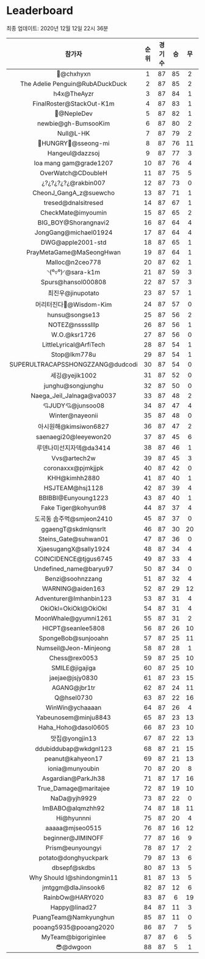 # Leaderboard
최종 업데이트: 2020년 12월 12일 22시 36분




| 참가자 | 순위 | 경기수 | 승 | 무 | 패 | 승점 |
|:---:|:---:|:---:|:---:|:---:|:---:|:---:|
| 👑@chxhyxn | 1 | 87 | 85 | 2 | 0 | 257 |
| The Adelie Penguin@RubADuckDuck | 2 | 87 | 85 | 2 | 0 | 257 |
| h4x@TheAyzr | 3 | 87 | 84 | 1 | 2 | 253 |
| FinalRoster@StackOut-K1m | 4 | 87 | 83 | 1 | 3 | 250 |
| 🥈@NepleDev | 5 | 87 | 82 | 1 | 4 | 247 |
| newbie@gh-BumsooKim | 6 | 87 | 80 | 2 | 5 | 242 |
| Null@L-HK | 7 | 87 | 79 | 2 | 6 | 239 |
| 🍗HUNGRY🍗@sseong-mi | 8 | 87 | 76 | 11 | 0 | 239 |
| Hangeul@dazzsoj | 9 | 87 | 77 | 3 | 7 | 234 |
| loa mang gam@grade1207 | 10 | 87 | 76 | 4 | 7 | 232 |
| OverWatch@CDoubleH | 11 | 87 | 75 | 5 | 7 | 230 |
| ¿?¿?¿?¿?¿@rakbin007 | 12 | 87 | 73 | 0 | 14 | 219 |
| CheonJ_GangA_z@suewcho | 13 | 87 | 71 | 1 | 15 | 214 |
| tresed@dnalsitresed | 14 | 87 | 67 | 1 | 19 | 202 |
| CheckMate@imyoumin | 15 | 87 | 65 | 2 | 20 | 197 |
| BIG_BOY@Shorangnavi2 | 16 | 87 | 64 | 4 | 19 | 196 |
| JongGang@michael01924 | 17 | 87 | 64 | 4 | 19 | 196 |
| DWG@apple2001-std | 18 | 87 | 65 | 1 | 21 | 196 |
| PrayMetaGame@MaSeongHwan | 19 | 87 | 64 | 1 | 22 | 193 |
| Malloc@n2ceo778 | 20 | 87 | 62 | 1 | 24 | 187 |
| ◝(⁰▿⁰)◜@sara-k1m | 21 | 87 | 59 | 3 | 25 | 180 |
| Spurs@hansol000808 | 22 | 87 | 57 | 3 | 27 | 174 |
| 최진우@jinupotato | 23 | 87 | 57 | 1 | 29 | 172 |
| 머리터진다🤯@Wisdom-Kim | 24 | 87 | 57 | 0 | 30 | 171 |
| hunsu@songse13 | 25 | 87 | 56 | 2 | 29 | 170 |
| NOTEZ@nsssslllp | 26 | 87 | 56 | 1 | 30 | 169 |
| W.O.@ksr1726 | 27 | 87 | 56 | 0 | 31 | 168 |
| LittleLyrical@ArfiTech | 28 | 87 | 54 | 1 | 32 | 163 |
| Stop@lkm778u | 29 | 87 | 54 | 1 | 32 | 163 |
| SUPERULTRACAPSSHONGZZANG@dudcodi | 30 | 87 | 54 | 0 | 33 | 162 |
| 세깅@yejik1002 | 31 | 87 | 52 | 0 | 35 | 156 |
| junghu@songjunghu | 32 | 87 | 50 | 0 | 37 | 150 |
| Naega_Jeil_Jalnaga@va0037 | 33 | 87 | 48 | 2 | 37 | 146 |
| 💘JUDY💘@junsoo08 | 34 | 87 | 47 | 4 | 36 | 145 |
| Winter@nayeonii | 35 | 87 | 48 | 0 | 39 | 144 |
| 아시원해@kimsiwon6827 | 36 | 87 | 47 | 2 | 38 | 143 |
| saenaegi20@leeyewon20 | 37 | 87 | 45 | 6 | 36 | 141 |
| 루덴나미선지자덱@da3414 | 38 | 87 | 46 | 1 | 40 | 139 |
| Vvs@artech2w | 39 | 87 | 45 | 3 | 39 | 138 |
| coronaxxx@pjmkjjpk | 40 | 87 | 42 | 0 | 45 | 126 |
| KHH@kimhh2880 | 41 | 87 | 40 | 1 | 46 | 121 |
| HSJTEAM@hsj1128 | 42 | 87 | 39 | 4 | 44 | 121 |
| BBIBBI@Eunyoung1223 | 43 | 87 | 40 | 1 | 46 | 121 |
| Fake Tiger@kohyun98 | 44 | 87 | 37 | 4 | 46 | 115 |
| 도곡동 솜주먹@smjeon2410 | 45 | 87 | 37 | 0 | 50 | 111 |
| ggaengT@skdmlqnsrlt | 46 | 87 | 30 | 20 | 37 | 110 |
| Steins_Gate@suhwan01 | 47 | 87 | 36 | 0 | 51 | 108 |
| XjaesugangX@sally1924 | 48 | 87 | 34 | 4 | 49 | 106 |
| COINCIDENCE@tjgus6745 | 49 | 87 | 33 | 4 | 50 | 103 |
| Undefined_name@baryu97 | 50 | 87 | 34 | 0 | 53 | 102 |
| Benzi@soohnzzang | 51 | 87 | 32 | 4 | 51 | 100 |
| WARNING@aiden163 | 52 | 87 | 29 | 12 | 46 | 99 |
| Adventurer@Imhanbin123 | 53 | 87 | 31 | 4 | 52 | 97 |
| OkiOkl=OkiOkl@OkiOkl | 54 | 87 | 31 | 4 | 52 | 97 |
| MoonWhale@gyumni1261 | 55 | 87 | 31 | 2 | 54 | 95 |
| HICPT@seanlee5808 | 56 | 87 | 26 | 10 | 51 | 88 |
| SpongeBob@sunjooahn | 57 | 87 | 25 | 11 | 51 | 86 |
| Numseil@Jeon-Minjeong | 58 | 87 | 28 | 1 | 58 | 85 |
| Chess@rex0053 | 59 | 87 | 25 | 10 | 52 | 85 |
| SMILE@jigajiga | 60 | 87 | 25 | 10 | 52 | 85 |
| jaejae@jsjy0830 | 61 | 87 | 23 | 15 | 49 | 84 |
| AGANG@jbr1tr | 62 | 87 | 24 | 11 | 52 | 83 |
| Q@hsel0730 | 63 | 87 | 22 | 16 | 49 | 82 |
| WinWin@ychaaaan | 64 | 87 | 26 | 4 | 57 | 82 |
| Yabeunosem@minju8843 | 65 | 87 | 23 | 13 | 51 | 82 |
| Haha_Hoho@dasol0605 | 66 | 87 | 23 | 10 | 54 | 79 |
| 맛집@yongjin13 | 67 | 87 | 22 | 13 | 52 | 79 |
| ddubiddubap@wkdgnl123 | 68 | 87 | 21 | 15 | 51 | 78 |
| peanut@kahyeon17 | 69 | 87 | 21 | 13 | 53 | 76 |
| ionia@munyoubin | 70 | 87 | 20 | 8 | 59 | 68 |
| Asgardian@ParkJh38 | 71 | 87 | 17 | 16 | 54 | 67 |
| True_Damage@maritajee | 72 | 87 | 19 | 10 | 58 | 67 |
| NaDa@yjh9929 | 73 | 87 | 22 | 0 | 65 | 66 |
| ImBABO@alqmzhh92 | 74 | 87 | 18 | 11 | 58 | 65 |
| Hi@hyunnni | 75 | 87 | 20 | 4 | 63 | 64 |
| aaaaa@mjseo0515 | 76 | 87 | 16 | 12 | 59 | 60 |
| beginner@JIMINOFF | 77 | 87 | 16 | 9 | 62 | 57 |
| Prism@eunyoungyi | 78 | 87 | 17 | 2 | 68 | 53 |
| potato@donghyuckpark | 79 | 87 | 13 | 6 | 68 | 45 |
| dbsepf@skdbs | 80 | 87 | 13 | 5 | 69 | 44 |
| Why Should I@shindongmin11 | 81 | 87 | 13 | 5 | 69 | 44 |
| jmtggm@dlaJinsook6 | 82 | 87 | 12 | 6 | 69 | 42 |
| RainbOw@HARY020 | 83 | 87 | 6 | 19 | 62 | 37 |
| Happy@linad27 | 84 | 87 | 11 | 3 | 73 | 36 |
| PuangTeam@Namkyunghun | 85 | 87 | 11 | 0 | 76 | 33 |
| pooang5935@pooang2020 | 86 | 87 | 7 | 5 | 75 | 26 |
| MyTeam@bigoriginlee | 87 | 87 | 6 | 5 | 76 | 23 |
| 😎@dwgoon | 88 | 87 | 5 | 1 | 81 | 16 |